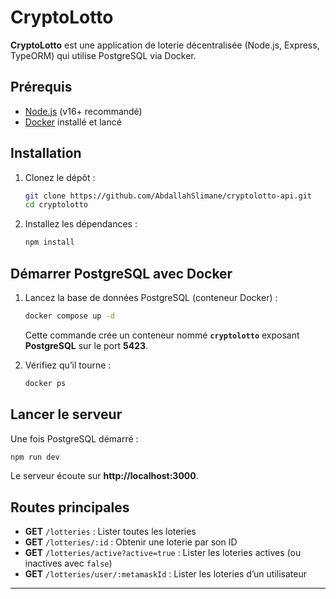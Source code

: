 # CryptoLotto

**CryptoLotto** est une application de loterie décentralisée (Node.js, Express, TypeORM) qui utilise PostgreSQL via Docker.

## Prérequis
- [Node.js](https://nodejs.org/) (v16+ recommandé)
- [Docker](https://www.docker.com/) installé et lancé

## Installation
1. Clonez le dépôt :
   ```bash
   git clone https://github.com/AbdallahSlimane/cryptolotto-api.git
   cd cryptolotto
   ```
2. Installez les dépendances :
   ```bash
   npm install
   ```

## Démarrer PostgreSQL avec Docker
1. Lancez la base de données PostgreSQL (conteneur Docker) :
   ```bash
   docker compose up -d 
   ```
   Cette commande crée un conteneur nommé **`cryptolotto`** exposant **PostgreSQL** sur le port **5423**.

2. Vérifiez qu’il tourne :
   ```bash
   docker ps
   ```

## Lancer le serveur
Une fois PostgreSQL démarré :
```bash
npm run dev
```
Le serveur écoute sur **http://localhost:3000**.

## Routes principales
- **GET** `/lotteries` : Lister toutes les loteries  
- **GET** `/lotteries/:id` : Obtenir une loterie par son ID  
- **GET** `/lotteries/active?active=true` : Lister les loteries actives (ou inactives avec `false`)  
- **GET** `/lotteries/user/:metamaskId` : Lister les loteries d’un utilisateur
---
